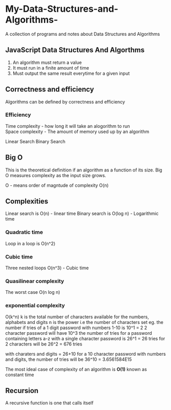 # My-Data-Structures-and-Algorithms-
A collection of programs and notes about Data Structures and Algorithms 

## JavaScript Data Structures And Algorthms
1. An algorithm must return a value
2. It must run in a finite amount of time
3. Must output the same result everytime for a given input 

## Correctness and efficiency 
Algorithms can be defined by correctness and efficiency   

### Efficiency 
Time complexity - how long it will take an alogorithm to run  
Space complexity - The amount of memory used up by an algorithm 

Linear Search
Binary Search

## Big O
This is the theoretical definition if an algorithm as a function of its size. Big O measures complexity as the input size grows.

O - means order of magntude of complexity 
O(n)

## Complexities 
Linear search is O(n) - linear time 
Binary search is O(log n) - Logarithmic time 

### Quadratic time 
Loop in a loop is O(n^2)  

### Cubic time 
Three nested loops O(n^3) - Cubic time

### Quasilinear complexity
The worst case   O(n log n)

### exponential complexity
O(k^n)
k is the total number of characters available for the numbers, alphabets and digits
n is the power i.e the number of characters set
eg. 
the number if tries of a 1 digit password with numbers 1-10 is
10^1 = 2
2 character password will have
10^3
the number of tries for a password containing letters a-z with a single character password is 
26^1 = 26 tries 
for 2 characters will be
26^2 = 676 tries 

with charaters and digits = 26+10
for a 10 character password with numbers and digits, the number of tries will be 
36^10 = 3.6561584E15


The most ideal case of complexity of an algorithm is **O(1)**   known as constant time

## Recursion 
A recursive function is one that calls itself 
